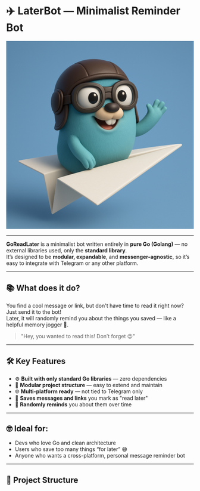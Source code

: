 # ✈️ LaterBot — Minimalist Reminder Bot

![Go Gopher Logo](/assets/logo.png)

---

**GoReadLater** is a minimalist bot written entirely in **pure Go (Golang)** — no external libraries used, only the **standard library**.  
It’s designed to be **modular, expandable**, and **messenger-agnostic**, so it’s easy to integrate with Telegram or any other platform.

---

## 📚 What does it do?

You find a cool message or link, but don't have time to read it right now? Just send it to the bot!  
Later, it will randomly remind you about the things you saved — like a helpful memory jogger 🧠.

> "Hey, you wanted to read this! Don’t forget 😉"

---

## 🛠️ Key Features

- ⚙️ **Built with only standard Go libraries** — zero dependencies
- 🧱 **Modular project structure** — easy to extend and maintain
- 🌐 **Multi-platform ready** — not tied to Telegram only
- 💬 **Saves messages and links** you mark as "read later"
- 🔁 **Randomly reminds** you about them over time

---

## 🤓 Ideal for:

- Devs who love Go and clean architecture
- Users who save too many things “for later” 😅
- Anyone who wants a cross-platform, personal message reminder bot

---

## 📁 Project Structure

